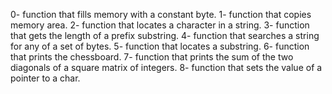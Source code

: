 0- function that fills memory with a constant byte.
1- function that copies memory area.
2- function that locates a character in a string.
3- function that gets the length of a prefix substring.
4- function that searches a string for any of a set of bytes.
5- function that locates a substring.
6- function that prints the chessboard.
7- function that prints the sum of the two diagonals of a square matrix of integers.
8- function that sets the value of a pointer to a char.